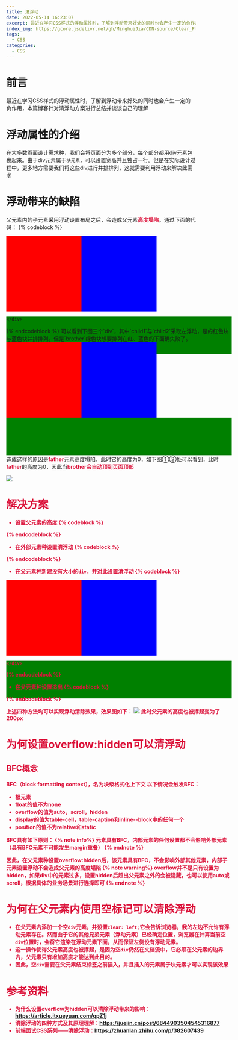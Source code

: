 ```yaml
---
title: 清浮动
date: 2022-05-14 16:23:07
excerpt: 最近在学习CSS样式的浮动属性时，了解到浮动带来好处的同时也会产生一定的负作用，本篇博客针对清浮动方案进行总结并谈谈自己的理解
index_img: https://gcore.jsdelivr.net/gh/MinghuiJia/CDN-source/Clear_Float/clearFloat_index.png
tags:
  - CSS
categories:
  - CSS
---
```


# 前言
最近在学习CSS样式的浮动属性时，了解到浮动带来好处的同时也会产生一定的负作用，本篇博客针对清浮动方案进行总结并谈谈自己的理解

# 浮动属性的介绍
在大多数页面设计需求种，我们会将页面分为多个部分，每个部分都用div元素包裹起来。由于div元素属于`块元素`，可以设置宽高并且独占一行。但是在实际设计过程中，更多地方需要我们将这些div进行并排排列，这就需要利用浮动来解决此需求

# 浮动带来的缺陷
父元素内的子元素采用浮动设置布局之后，会造成父元素<font color="#dc143c">**高度塌陷**</font>。通过下面的代码：
{% codeblock %}
<!DOCTYPE html>
<html lang="en">
<head>
    <meta charset="UTF-8">
    <meta http-equiv="X-UA-Compatible" content="IE=edge">
    <meta name="viewport" content="width=device-width, initial-scale=1.0">
    <title>Document</title>
    <style>
        .child1 {
            width: 200px;
            height: 200px;
            background-color: red;
            float: left;
        }
        .child2 {
            width: 200px;
            height: 200px;
            background-color: blue;
            float: left;
        }
        .brother {
            width: 600px;
            height: 100px;
            background-color: green;
        }
    </style>
</head>
<body>
    <div class="father">
        <div class="child1"></div>
        <div class="child2"></div>
    </div>
    <div class="brother">
        
    </div>
</body>
</html>
{% endcodeblock %}
可以看到下图三个`div`，其中`child1`与`child2`采取左浮动，是的红色块与蓝色块并排排列。但是`brother`绿色块想要排列在红、蓝色的下面确失败了。
<style>
    .child1 {
        width: 200px;
        height: 200px;
        background-color: red;
        float: left;
    }
    .child2 {
        width: 200px;
        height: 200px;
        background-color: blue;
        float: left;
    }
    .brother {
        width: 600px;
        height: 100px;
        background-color: green;
     }
</style>
<div class="father">
    <div class="child1"></div>
    <div class="child2"></div>
</div>
<div class="brother">
        
</div>

<div style="clear:left;">
造成这样的原因是<font color="#dc143c" style="font-weight:bolder">father</font>元素高度塌陷，此时它的高度为0，如下图①②处可以看到，此时<font color="#dc143c" style="font-weight:bolder">father</font>的高度为0，因此当<font color="#dc143c" style="font-weight:bolder">brother<font>会自动顶到页面顶部
</div>

![](https://gcore.jsdelivr.net/gh/MinghuiJia/CDN-source/Clear_Float/clearFloat1.png)

# 解决方案
- 设置父元素的高度
{% codeblock %}
    <style>
        .father {
            height: 200px;
        }
    </style>
{% endcodeblock %}

- 在外部元素种设置清浮动
{% codeblock %}
    <style>
        .brother {
            width: 600px;
            height: 100px;
            background-color: green;
            clear: left;
        }
    </style>
{% endcodeblock %}

- 在父元素种新建没有大小的`div`，并对此设置清浮动
{% codeblock %}
<body>
    <div class="father">
        <div class="child1"></div>
        <div class="child2"></div>
        <div style="clear: left;"></div>
    </div>
    <div class="brother">
        
    </div>
</body>
{% endcodeblock %}

- 在父元素种设置溢出
{% codeblock %}
    <style>
        .father {
            /* height: 200px; */
            overflow: hidden;
        }
    </style>
{% endcodeblock %}

上述四种方法均可以实现浮动清除效果，效果图如下：
![](https://gcore.jsdelivr.net/gh/MinghuiJia/CDN-source/Clear_Float/clearFloat2.png)
此时父元素的高度也<font color="#dc143c">**被撑起**</font>变为了200px

# 为何设置overflow:hidden可以清浮动
## BFC概念
<font color="#dc143c">**BFC（block formatting context）**</font>，名为**块级格式化上下文**
以下情况会触发BFC：
- <html>根元素
- float的值不为none
- overflow的值为auto，scroll，hidden
- display的值为table-cell，table-caption和inline--block中的任何一个
- position的值不为relative和static

BFC具有如下原则：
{% note info%}
元素具有BFC，内部元素的任何设置都不会影响外部元素（具有BFC元素不可能发生<font color="#dc143c">**margin重叠**</font>）
{% endnote %}

因此，在父元素种设置overflow:hidden后，该元素具有BFC，不会影响外部其他元素，内部子元素设置浮动不会造成父元素的高度塌陷
{% note warning%}
overflow并不是只有设置为hidden，如果div中的元素过多，设置hidden后超出父元素之外的会被隐藏，也可以使用auto或scroll，根据具体的业务场景进行选择即可
{% endnote %}

# 为何在父元素内使用空标记可以清除浮动
- 在父元素内添加一个空`div`元素，并设置`clear: left;`它会告诉浏览器，我的左边不允许有浮动元素存在。然而由于它的其他兄弟元素（浮动元素）已经确定位置，浏览器在计算当前空`div`位置时，会将它渲染在浮动元素下面，从而保证左侧没有浮动元素。
- 这一操作使得父元素高度也被撑起，是因为空`div`仍然在文档流中，它必须在父元素的边界内，父元素只有增加高度才能达到此目的。
- 因此，空`div`需要在父元素结束标签之前插入，并且插入的元素属于块元素才可以实现该效果

# 参考资料
- 为什么设置overflow为hidden可以清除浮动带来的影响：https://article.itxueyuan.com/qpZ1j
- 清除浮动的四种方式及其原理理解：https://juejin.cn/post/6844903504545316877
- 前端面试CSS系列——清除浮动：https://zhuanlan.zhihu.com/p/382607439
